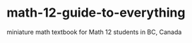 math-12-guide-to-everything
===========================

miniature math textbook for Math 12 students in BC, Canada